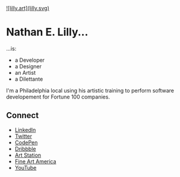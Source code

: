 
<!--
**nelilly/nelilly** is a ✨ _special_ ✨ repository because its `README.md` (this file) appears on your GitHub profile.

Here are some ideas to get you started:

- 🔭 I’m currently working on ...
- 🌱 I’m currently learning ...
- 👯 I’m looking to collaborate on ...
- 🤔 I’m looking for help with ...
- 💬 Ask me about ...
- 📫 How to reach me: ...
- 😄 Pronouns: ...
- ⚡ Fun fact: ...
-->
<a href="https://lilly.art/">
  ![lilly.art](lilly.svg)
</a>

# Nathan E. Lilly...
...is:
- a Developer
- a Designer
- an Artist
- a Dilettante

I'm a Philadelphia local using his artistic training to perform software developement for Fortune 100 companies.

## Connect
- [LinkedIn](https://linkedin.com/in/nelilly)
- [Twitter](https://twitter.com/nelilly)
- [CodePen](https://codepen.io/nelilly/)
- [Dribbble](https://dribbble.com/nelilly/about)
- [Art Station](https://www.artstation.com/nelilly)
- [Fine Art America](https://fineartamerica.com/profiles/1-nathan-lilly)
- [YouTube](https://www.youtube.com/c/nathanelilly/videos)

